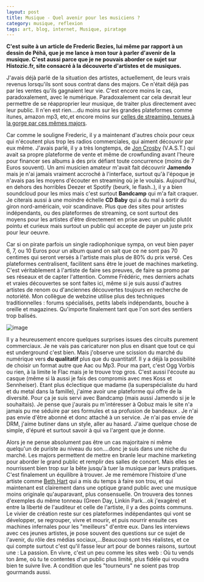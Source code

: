 ```yaml
---
layout: post
title: Musique - Quel avenir pour les musiciens ?
category: musique, reflexion
tags: art, blog, internet, Musique, piratage
---
```

**C'est suite à un article de Frederic Bezies, lui même par rapport à un dessin de Péhä, que je me lance à mon tour à parler d'avenir de la musique. C'est aussi parce que je ne pouvais aborder ce sujet sur Histozic.fr, site consacré à la découverte d'artistes et de musiques.**

J'avais déjà parlé de la situation des artistes, actuellement, de leurs vrais revenus lorsqu'ils sont sous contrat dans des majors. Ce n'était déjà pas par les ventes qu'ils gagnaient leur vie. C'est encore moins le cas, paradoxalement, avec le numérique. Paradoxalement car cela devrait leur permettre de se réapproprier leur musique, de traiter plus directement avec leur public. Il n'en est rien....du moins sur les grandes plateformes comme itunes, amazon mp3, etc,et encore moins sur <a href="http://www.numerama.com/magazine/34010-deezer-et-les-majors-ou-l-accord-secret-negocie-au-detriment-des-artistes.html">celles de streaming, tenues à la gorge par ces mêmes majors</a>.

Car comme le souligne Frederic, il y a maintenant d'autres choix pour ceux qui n'écoutent plus trop les radios commerciales, qui aiment découvrir par eux même. J'avais parlé, il y a très longtemps, de <a href="https://cheziceman.wordpress.com/2007/08/26/musique-vast-artiste-visionnaire/">Jon Crosby</a> (V.A.S.T.) qui avait sa propre plateforme de vente et même de crowfunding avant l'heure pour financer ses albums à des prix défiant toute concurrence (moins de 7 Euros souvent). Un ami musicien amateur m'avait fait découvrir **Jamendo** mais je n'ai jamais vraiment accroché à l'interface, surtout qu'à l'époque je n'avais pas les moyens d'écouter en streaming où je le voulais. Aujourd'hui, en dehors des horribles Deezer et Spotify (beurk, le flash..), il y a bien soundcloud pour les mixs mais c'est surtout **Bandcamp** qui m'a fait craquer. Je citerais aussi à une moindre échelle **CD Baby** qui a du mal à sortir du giron nord-américain, voir scandinave. Plus que des sites pour artistes indépendants, ou des plateformes de streaming, ce sont surtout des moyens pour les artistes d'être directement en prise avec un public plutôt pointu et curieux mais surtout un public qui accepte de payer un juste prix pour leur oeuvre.

Car si on pirate parfois un single radiophonique sympa, on veut bien payer 6, 7, ou 10 Euros pour un album quand on sait que ce ne sont pas 70 centimes qui seront versés à l'artiste mais plus de 80% du prix versé. Ces plateformes centralisent, facilitent sans être le jouet de machines marketing. C'est véritablement à l'artiste de faire ses preuves, de faire sa promo par ses réseaux et de capter l'attention. Comme Frédéric, mes derniers achats et vraies découvertes se sont faites ici, même si je suis aussi d'autres artistes de renom ou d'anciennes découvertes toujours en recherche de notoriété. Mon collègue de webzine utilise plus des techniques traditionnelles : forums spécialisés, petits labels indépendants, bouche à oreille et magazines. Qu'importe finalement tant que l'on sort des sentiers trop balisés.

![image](https://filedn.eu/llqi9IBxlYouGRXYG2xlROb/img/2015/bandcamp.jpg)

Il y a heureusement encore quelques surprises issues des circuits purement commerciaux. Je ne vais pas caricaturer non plus en disant que tout ce qui est underground c'est bien. Mais j'observe une scission du marché du numérique vers **du qualitatif** plus que du quantitatif. Il y a déjà la possibilité de choisir un format autre que Aac ou Mp3. Pour ma part, c'est Ogg Vorbis ou rien, à la limite le Flac mais je le trouve trop gros. C'est aussi l'écoute au casque (même si là aussi je fais des compromis avec mes Koss et Sennheiser). Etant plus éclectique que madame (la superspécialiste du hard et du metal dans la famille), j'aime avoir une plateforme qui offre de la diversité. Pour ça je suis servi avec Bandcamp (mais aussi Jamendo si je le souhaitais). Je pense que j'aurais pu m'intéresser à Qobuz mais le site n'a jamais pu me séduire par ses formules et sa profusion de bandeaux . Je n'ai pas envie d'être abonné et donc attaché à un service. Je n'ai pas envie de DRM, j'aime butiner dans un style, aller au hasard. J'aime quelque chose de simple, d'épuré et surtout savoir à qui va l'argent que je donne.

Alors je ne pense absolument pas être un cas majoritaire ni même quelqu'un de puriste au niveau du son....donc je suis dans une niche du marché. Les majors permettent de mettre en branle leur machine marketing pour aborder le grand public et remplir des salles de concert. Mais elles se nourrissent bien trop sur la bête jusqu'à tuer la musique par leurs pratiques. C'est finalement un équilibre à trouver. Je me remémore l'histoire d'une artiste comme <a href="http://histozic.fr/2014/01/03/beth-hart/">Beth Hart</a> qui a mis du temps à faire son trou, et qui maintenant est clairement dans une optique grand public avec une musique moins originale qu'auparavant, plus consensuelle. On trouvera des tonnes d'exemples du même tonneau (Green Day, Linkin Park...ok j'exagère) et entre la liberté de l'auditeur et celle de l'artiste, il y a des points communs. Le vivier de création reste sur ces plateformes indépendantes qui vont se développer, se regrouper, vivre et mourir, et puis nourrir ensuite ces machines infernales pour les "meilleurs" d'entre eux. Dans les interviews avec ces jeunes artistes, je pose souvent des questions sur ce sujet de l'avenir, du rôle des médias sociaux,...Beaucoup sont très réalistes, et ce qui compte surtout c'est qu'il fasse leur art pour de bonnes raisons, surtout une : La passion. En vivre, c'est un peu comme les sites web : Où tu vends ton âme, où tu te contentes d'un public plus limité, plus fidèle qui voudra bien te suivre live. A condition que les "tourneurs" ne soient pas trop gourmands aussi.
